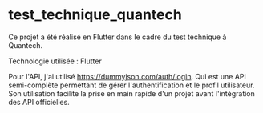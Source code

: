 # test_technique_quantech

Ce projet a été réalisé en Flutter dans le cadre du test technique à Quantech.

Technologie utilisée : Flutter

Pour l'API, j'ai utilisé https://dummyjson.com/auth/login. Qui est une API semi-complète permettant de gérer l'authentification et le profil utilisateur. Son utilisation facilite la prise en main rapide d'un projet avant l'intégration des API officielles.


